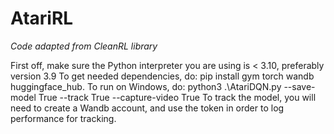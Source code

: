 # AtariRL
*Code adapted from CleanRL library*

First off, make sure the Python interpreter you are using is < 3.10, preferably version 3.9
To get needed dependencies, do: pip install gym torch wandb huggingface_hub.
To run on Windows, do: python3 .\AtariDQN.py --save-model True --track True --capture-video True
To track the model, you will need to create a Wandb account, and use the token in order to log performance for tracking. 
